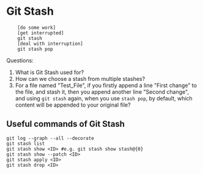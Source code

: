 # Git Stash
```
    [do some work]
    [get interrupted]
    git stash
    [deal with interruption]
    git stash pop
```
Questions:
1. What is Git Stash used for?
2. How can we choose a stash from multiple stashes?
3. For a file named "Test_File", if you firstly append a line "First change" to the file, and stash it, then you append another line "Second change", and using `git stash` again, when you use `stash pop`, by default, which content will be appended to your original file?

## Useful commands of Git Stash
```
git log --graph --all --decorate
git stash list
git stash show <ID> #e.g. git stash show stash@{0}
git stash show --patch <ID>
git stash apply <ID>
git stash drop <ID>
```

